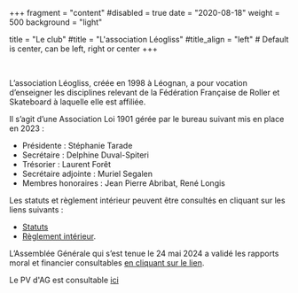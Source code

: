 +++
fragment = "content"
#disabled = true
date = "2020-08-18"
weight = 500
background = "light"

title = "Le club"
#title = "L'association Léogliss" 
#title_align = "left" # Default is center, can be left, right or center
+++

 

L’association Léogliss, créée en 1998 à Léognan, a pour vocation d’enseigner les disciplines relevant de la Fédération Française de Roller et Skateboard à laquelle elle est affiliée. 

Il s’agit d’une Association Loi 1901 gérée par le bureau suivant mis en place en 2023 :
- Présidente : Stéphanie Tarade
- Secrétaire : Delphine Duval-Spiteri
- Trésorier : Laurent Forêt
- Secrétaire adjointe : Muriel Segalen
- Membres honoraires : Jean Pierre Abribat, René Longis

Les statuts et règlement intérieur peuvent être consultés en cliquant sur les liens suivants : 
 - [Statuts](https://drive.google.com/file/d/1NLQ1JTxLKLfIgsmMuNA-_Je538Z5eQSV/view?usp=sharing)
 - [Règlement intérieur](https://drive.google.com/file/d/1fkjaaIAsa-nC2LH4fRwR9tTBnkkG8_J5/view?usp=sharing).

L’Assemblée Générale qui s’est tenue le 24 mai 2024 a validé les rapports moral et financier consultables [en cliquant sur le lien](https://docs.google.com/document/d/1m3npoINQNTm5PP5mFH9pdV661UpkopTb/edit?usp=sharing&ouid=116214645160825737907&rtpof=true&sd=true).

Le PV d'AG est consultable [ici](https://drive.google.com/open?id=1Brhi_OdMwVvYZWpOHSR4_Ya90k6qmZCv&usp=drive_fs)

